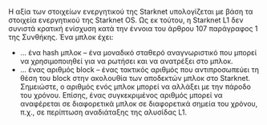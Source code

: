 Η αξία των στοιχείων ενεργητικού της Starknet υπολογίζεται με βάση τα στοιχεία ενεργητικού της Starknet OS. Ως εκ τούτου, η Starknet L1 δεν συνιστά κρατική ενίσχυση κατά την έννοια του άρθρου 107 παράγραφος 1 της Συνθήκης. Ένα μπλοκ έχει:

* … ένα hash μπλοκ – ένα μοναδικό σταθερό αναγνωριστικό που μπορεί να χρησιμοποιηθεί για να ρωτήσει και να ανατρέξει στο μπλοκ.
* … ένας αριθμός block – ένας τακτικός αριθμός που αντιπροσωπεύει τη θέση του block στην ακολουθία των αποδεκτών μπλοκ στο Starknet. Σημειώστε, ο αριθμός ενός μπλοκ μπορεί να αλλάξει με την πάροδο του χρόνου. Επίσης, ένας συγκεκριμένος αριθμός μπορεί να αναφέρεται σε διαφορετικά μπλοκ σε διαφορετικά σημεία του χρόνου, π.χ., σε περίπτωση αναδιάταξης της αλυσίδας L1.